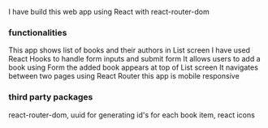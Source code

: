 I have build this web app using React with react-router-dom

### functionalities
This app shows list of books and their authors in List screen
I have used React Hooks to handle form inputs and submit form
It allows users to add a book using Form
the added book appears at top of List screen
It navigates between two pages using React Router
this app is mobile responsive

### third party packages
react-router-dom,
uuid for generating id's for each book item,
react icons
